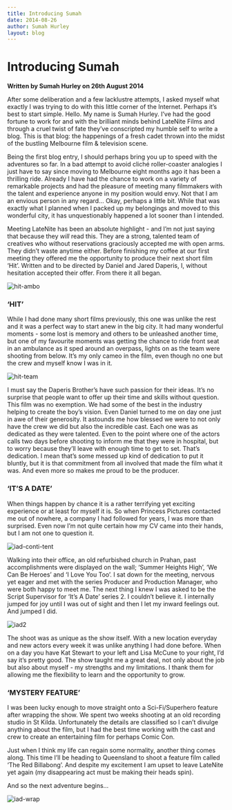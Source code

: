 ```yaml
---
title: Introducing Sumah
date: 2014-08-26
author: Sumah Hurley
layout: blog
---
```

# Introducing Sumah

**Written by Sumah Hurley on 26th August 2014**

After some deliberation and a few lacklustre attempts, I asked myself what exactly I was trying to do with this little corner of the Internet. Perhaps it’s best to start simple. Hello. My name is Sumah Hurley. I’ve had the good fortune to work for and with the brilliant minds behind LateNite Films and through a cruel twist of fate they’ve conscripted my humble self to write a blog. This is that blog: the happenings of a fresh cadet thrown into the midst of the bustling Melbourne film & television scene.

Being the first blog entry, I should perhaps bring you up to speed with the adventures so far. In a bad attempt to avoid cliché roller-coaster analogies I just have to say since moving to Melbourne eight months ago it has been a thrilling ride. Already I have had the chance to work on a variety of remarkable projects and had the pleasure of meeting many filmmakers with the talent and experience anyone in my position would envy. Not that I am an envious person in any regard… Okay, perhaps a little bit. While that was exactly what I planned when I packed up my belongings and moved to this wonderful city, it has unquestionably happened a lot sooner than I intended.

Meeting LateNite has been an absolute highlight - and I’m not just saying that because they *will* read this. They are a strong, talented team of creatives who without reservations graciously accepted me with open arms. They didn’t waste anytime either. Before finishing my coffee at our first meeting they offered me the opportunity to produce their next short film ‘Hit’. Written and to be directed by Daniel and Jared Daperis, I, without hesitation accepted their offer. From there it all began.

![hit-ambo](/static/blog/08-hit-ambo.jpeg)

### ‘HIT’

While I had done many short films previously, this one was unlike the rest and it was a perfect way to start anew in the big city. It had many wonderful moments - some lost is memory and others to be unleashed another time, but one of my favourite moments was getting the chance to ride front seat in an ambulance as it sped around an overpass, lights on as the team were shooting from below. It’s my only cameo in the film, even though no one but the crew and myself know I was in it.

![hit-team](/static/blog/08-hit-team.jpg)

I must say the Daperis Brother’s have such passion for their ideas. It’s no surprise that people want to offer up their time and skills without question. This film was no exemption. We had some of the best in the industry helping to create the boy’s vision. Even Daniel turned to me on day one just in awe of their generosity. It astounds me how blessed we were to not only have the crew we did but also the incredible cast. Each one was as dedicated as they were talented. Even to the point where one of the actors calls two days before shooting to inform me that they were in hospital, but to worry because they’ll leave with enough time to get to set. That’s dedication. I mean that’s some messed up kind of dedication to put it bluntly, but it is that commitment from all involved that made the film what it was. And even more so makes me proud to be the producer.

### ‘IT’S A DATE’

When things happen by chance it is a rather terrifying yet exciting experience or at least for myself it is. So when Princess Pictures contacted me out of nowhere, a company I had followed for years, I was more than surprised. Even now I’m not quite certain how my CV came into their hands, but I am not one to question it.

![iad-conti-tent](/static/blog/08-iad-conti-tent.jpeg)

Walking into their office, an old refurbished church in Prahan, past accomplishments were displayed on the wall; ‘Summer Heights High’, ‘We Can Be Heroes’ and ‘I Love You Too’. I sat down for the meeting, nervous yet eager and met with the series Producer and Production Manager, who were both happy to meet me. The next thing I knew I was asked to be the Script Supervisor for ‘It’s A Date’ series 2. I couldn’t believe it. I internally jumped for joy until I was out of sight and then I let my inward feelings out. And jumped I did.

![iad2](/static/blog/08-iad2.jpg)

The shoot was as unique as the show itself. With a new location everyday and new actors every week it was unlike anything I had done before. When on a day you have Kat Stewart to your left and Lisa McCune to your right, I’d say it’s pretty good. The show taught me a great deal, not only about the job but also about myself - my strengths and my limitations. I thank them for allowing me the flexibility to learn and the opportunity to grow.

### ‘MYSTERY FEATURE’

I was been lucky enough to move straight onto a Sci-Fi/Superhero feature after wrapping the show. We spent two weeks shooting at an old recording studio in St Kilda. Unfortunately the details are classified so I can’t divulge anything about the film, but I had the best time working with the cast and crew to create an entertaining film for perhaps Comic Con.

Just when I think my life can regain some normality, another thing comes along. This time I’ll be heading to Queensland to shoot a feature film called ‘The Red Billabong’. And despite my excitement I am upset to leave LateNite yet again (my disappearing act must be making their heads spin).

And so the next adventure begins…

![iad-wrap](/static/blog/08-iad-wrap.jpeg)